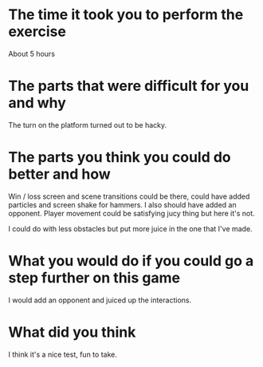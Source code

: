 # The time it took you to perform the exercise
About 5 hours

# The parts that were difficult for you and why
The turn on the platform turned out to be hacky.

# The parts you think you could do better and how
Win / loss screen and scene transitions could be there, could have added particles and 
screen shake for hammers. I also should have added an opponent. Player movement could be
satisfying jucy thing but here it's not. 

I could do with less obstacles but put more juice in the one that I've made.

# What you would do if you could go a step further on this game
I would add an opponent and juiced up the interactions.

# What did you think
I think it's a nice test, fun to take.
